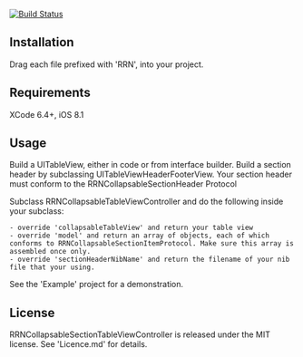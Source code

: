 [![Build Status](https://travis-ci.org/rob-nash/RRNCollapsableSectionTableView.svg?branch=master)](https://travis-ci.org/rob-nash/RRNCollapsableSectionTableView)

## Installation

Drag each file prefixed with 'RRN', into your project.

## Requirements

XCode 6.4+, iOS 8.1

## Usage

Build a UITableView, either in code or from interface builder.
Build a section header by subclassing UITableViewHeaderFooterView. Your section header must conform to the RRNCollapsableSectionHeader Protocol

Subclass RRNCollapsableTableViewController and do the following inside your subclass:

	- override 'collapsableTableView' and return your table view
	- override 'model' and return an array of objects, each of which conforms to RRNCollapsableSectionItemProtocol. Make sure this array is assembled once only.
	- override 'sectionHeaderNibName' and return the filename of your nib file that your using.

See the 'Example' project for a demonstration.

## License

RRNCollapsableSectionTableViewController is released under the MIT license. See 'Licence.md' for details.